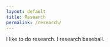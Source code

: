 ```yaml
---
layout: default
title: Research
permalink: /research/
---
```


I like to do research. I research baseball.